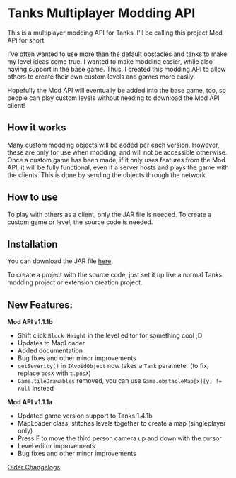 # Tanks Multiplayer Modding API

This is a multiplayer modding API for Tanks. I'll be calling this project Mod API for short.

I've often wanted to use more than the default obstacles and tanks to make my level ideas come true.
I wanted to make modding easier, while also having support in the base game.
Thus, I created this modding API to allow others to create their own custom levels and games more easily.

Hopefully the Mod API will eventually be added into the base game, too, so people can play custom levels without needing to download the Mod API client!

How it works
---
Many custom modding objects will be added per each version. However, these are only for use when modding, and will not be accessible otherwise.
Once a custom game has been made, if it only uses features from the Mod API, it will be fully functional, even if a server hosts and plays the game with the clients.
This is done by sending the objects through the network.

How to use
---

To play with others as a client, only the JAR file is needed.
To create a custom game or level, the source code is needed.

Installation
---

You can download the JAR file [here](https://onedrive.live.com/download?cid=1E1C6A69D73A57B9&resid=1E1C6A69D73A57B9%21133&authkey=AJ_Hzn30cBgN7RU).

To create a project with the source code, just set it up like a normal Tanks modding project or extension creation project.

New Features:
---

**Mod API v1.1.1b**
- Shift click `Block Height` in the level editor for something cool ;D
- Updates to MapLoader
- Added documentation
- Bug fixes and other minor improvements
- `getSeverity()` in `IAvoidObject` now takes a `Tank` parameter (to fix, replace `posX` with `t.posX`)
- `Game.tileDrawables` removed, you can use `Game.obstacleMap[x][y] != null` instead


**Mod API v1.1.1a**
- Updated game version support to Tanks 1.4.1b
- MapLoader class, stitches levels together to create a map (singleplayer only)
- Press F to move the third person camera up and down with the cursor
- Level editor improvements
- Bug fixes and other minor improvements

[Older Changelogs](changelog.md)